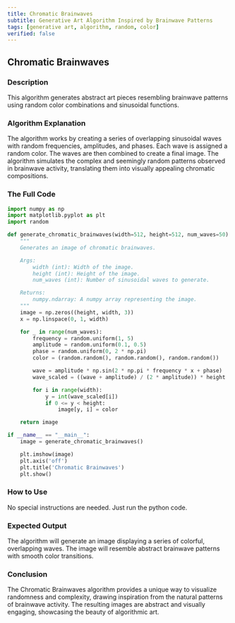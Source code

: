 ```yaml
---
title: Chromatic Brainwaves
subtitle: Generative Art Algorithm Inspired by Brainwave Patterns
tags: [generative art, algorithm, random, color]
verified: false
---
```


## Chromatic Brainwaves

### Description
This algorithm generates abstract art pieces resembling brainwave patterns using random color combinations and sinusoidal functions.

### Algorithm Explanation
The algorithm works by creating a series of overlapping sinusoidal waves with random frequencies, amplitudes, and phases. Each wave is assigned a random color. The waves are then combined to create a final image. The algorithm simulates the complex and seemingly random patterns observed in brainwave activity, translating them into visually appealing chromatic compositions.

### The Full Code
```python
import numpy as np
import matplotlib.pyplot as plt
import random

def generate_chromatic_brainwaves(width=512, height=512, num_waves=50):
    """
    Generates an image of chromatic brainwaves.

    Args:
        width (int): Width of the image.
        height (int): Height of the image.
        num_waves (int): Number of sinusoidal waves to generate.

    Returns:
        numpy.ndarray: A numpy array representing the image.
    """
    image = np.zeros((height, width, 3))
    x = np.linspace(0, 1, width)

    for _ in range(num_waves):
        frequency = random.uniform(1, 5)
        amplitude = random.uniform(0.1, 0.5)
        phase = random.uniform(0, 2 * np.pi)
        color = (random.random(), random.random(), random.random())

        wave = amplitude * np.sin(2 * np.pi * frequency * x + phase)
        wave_scaled = ((wave + amplitude) / (2 * amplitude)) * height

        for i in range(width):
            y = int(wave_scaled[i])
            if 0 <= y < height:
                image[y, i] = color

    return image

if __name__ == "__main__":
    image = generate_chromatic_brainwaves()

    plt.imshow(image)
    plt.axis('off')
    plt.title('Chromatic Brainwaves')
    plt.show()
```

### How to Use
No special instructions are needed. Just run the python code.

### Expected Output
The algorithm will generate an image displaying a series of colorful, overlapping waves. The image will resemble abstract brainwave patterns with smooth color transitions.

### Conclusion
The Chromatic Brainwaves algorithm provides a unique way to visualize randomness and complexity, drawing inspiration from the natural patterns of brainwave activity. The resulting images are abstract and visually engaging, showcasing the beauty of algorithmic art.
